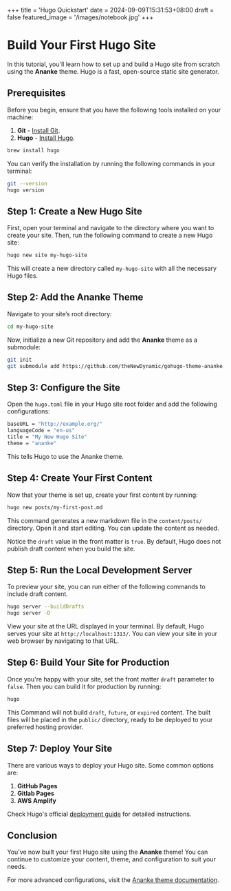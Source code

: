 +++
title = 'Hugo Quickstart'
date = 2024-09-09T15:31:53+08:00
draft = false
featured_image = '/images/notebook.jpg'
+++

# Build Your First Hugo Site

In this tutorial, you'll learn how to set up and build a Hugo site from scratch using the **Ananke** theme. Hugo is a fast, open-source static site generator.

## Prerequisites

Before you begin, ensure that you have the following tools installed on your machine:

1. **Git** - [Install Git](https://git-scm.com/book/en/v2/Getting-Started-Installing-Git).
2. **Hugo** - [Install Hugo](https://gohugo.io/getting-started/installing/).

```bash
brew install hugo
```

You can verify the installation by running the following commands in your terminal:

```bash
git --version
hugo version
```

## Step 1: Create a New Hugo Site

First, open your terminal and navigate to the directory where you want to create your site. Then, run the following command to create a new Hugo site:

```bash
hugo new site my-hugo-site
```

This will create a new directory called `my-hugo-site` with all the necessary Hugo files.

## Step 2: Add the Ananke Theme

Navigate to your site’s root directory:

```bash
cd my-hugo-site
```

Now, initialize a new Git repository and add the **Ananke** theme as a submodule:

```bash
git init
git submodule add https://github.com/theNewDynamic/gohugo-theme-ananke.git themes/ananke
```


## Step 3: Configure the Site

Open the `hugo.toml` file in your Hugo site root folder and add the following configurations:

```bash
baseURL = "http://example.org/"
languageCode = "en-us"
title = "My New Hugo Site"
theme = "ananke"
```

This tells Hugo to use the Ananke theme.

## Step 4: Create Your First Content

Now that your theme is set up, create your first content by running:

```bash
hugo new posts/my-first-post.md
```

This command generates a new markdown file in the `content/posts/` directory. Open it and start editing. You can update the content as needed.

Notice the `draft` value in the front matter is `true`. By default, Hugo does not publish draft content when you build the site.

## Step 5: Run the Local Development Server

To preview your site, you can run either of the following commands to include draft content.

```bash
hugo server --buildDrafts
hugo server -D
```

View your site at the URL displayed in your terminal. By default, Hugo serves your site at `http://localhost:1313/`. You can view your site in your web browser by navigating to that URL.

## Step 6: Build Your Site for Production

Once you're happy with your site, set the front matter `draft` parameter to `false`. Then you can build it for production by running:

```bash
hugo
```

This Command will not build `draft`, `future`, or `expired` content. The built files will be placed in the `public/` directory, ready to be deployed to your preferred hosting provider.

## Step 7: Deploy Your Site

There are various ways to deploy your Hugo site. Some common options are:

1. **GitHub Pages**
2. **Gitlab Pages**
3. **AWS Amplify**

Check Hugo's official [deployment guide](https://gohugo.io/hosting-and-deployment/) for detailed instructions.

## Conclusion

You’ve now built your first Hugo site using the **Ananke** theme! You can continue to customize your content, theme, and configuration to suit your needs.

For more advanced configurations, visit the [Ananke theme documentation](https://github.com/theNewDynamic/gohugo-theme-ananke).
